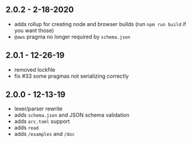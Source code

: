 ## 2.0.2 - 2-18-2020

- adds rollup for creating node and browser builds (run `npm run build` if you want those)
- `@aws` pragma no longer required by `schema.json`

## 2.0.1 - 12-26-19

- removed lockfile
- fix #33 some pragmas not serializing correctly

## 2.0.0 - 12-13-19

- lexer/parser rewrite
- adds `schema.json` and JSON schema validation
- adds `arc.toml` support
- adds `read`
- adds `/examples` and `/doc`
